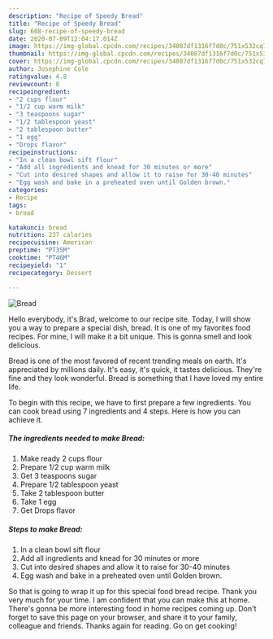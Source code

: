 ```yaml
---
description: "Recipe of Speedy Bread"
title: "Recipe of Speedy Bread"
slug: 608-recipe-of-speedy-bread
date: 2020-07-09T12:04:17.014Z
image: https://img-global.cpcdn.com/recipes/34087df1316f7d0c/751x532cq70/bread-recipe-main-photo.jpg
thumbnail: https://img-global.cpcdn.com/recipes/34087df1316f7d0c/751x532cq70/bread-recipe-main-photo.jpg
cover: https://img-global.cpcdn.com/recipes/34087df1316f7d0c/751x532cq70/bread-recipe-main-photo.jpg
author: Josephine Cole
ratingvalue: 4.8
reviewcount: 8
recipeingredient:
- "2 cups flour"
- "1/2 cup warm milk"
- "3 teaspoons sugar"
- "1/2 tablespoon yeast"
- "2 tablespoon butter"
- "1 egg"
- "Drops flavor"
recipeinstructions:
- "In a clean bowl sift flour"
- "Add all ingredients and knead for 30 minutes or more"
- "Cut into desired shapes and allow it to raise for 30-40 minutes"
- "Egg wash and bake in a preheated oven until Golden brown."
categories:
- Recipe
tags:
- bread

katakunci: bread 
nutrition: 237 calories
recipecuisine: American
preptime: "PT35M"
cooktime: "PT46M"
recipeyield: "1"
recipecategory: Dessert

---
```



![Bread](https://img-global.cpcdn.com/recipes/34087df1316f7d0c/751x532cq70/bread-recipe-main-photo.jpg)

Hello everybody, it's Brad, welcome to our recipe site. Today, I will show you a way to prepare a special dish, bread. It is one of my favorites food recipes. For mine, I will make it a bit unique. This is gonna smell and look delicious.

Bread is one of the most favored of recent trending meals on earth. It's appreciated by millions daily. It's easy, it's quick, it tastes delicious. They're fine and they look wonderful. Bread is something that I have loved my entire life.




To begin with this recipe, we have to first prepare a few ingredients. You can cook bread using 7 ingredients and 4 steps. Here is how you can achieve it.

<!--inarticleads1-->

##### The ingredients needed to make Bread:

1. Make ready 2 cups flour
1. Prepare 1/2 cup warm milk
1. Get 3 teaspoons sugar
1. Prepare 1/2 tablespoon yeast
1. Take 2 tablespoon butter
1. Take 1 egg
1. Get Drops flavor




<!--inarticleads2-->

##### Steps to make Bread:

1. In a clean bowl sift flour
1. Add all ingredients and knead for 30 minutes or more
1. Cut into desired shapes and allow it to raise for 30-40 minutes
1. Egg wash and bake in a preheated oven until Golden brown.




So that is going to wrap it up for this special food bread recipe. Thank you very much for your time. I am confident that you can make this at home. There's gonna be more interesting food in home recipes coming up. Don't forget to save this page on your browser, and share it to your family, colleague and friends. Thanks again for reading. Go on get cooking!
